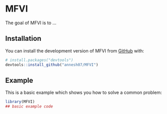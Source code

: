 # MFVI

<!-- badges: start -->
<!-- badges: end -->

The goal of MFVI is to ...

## Installation

You can install the development version of MFVI from [GitHub](https://github.com/) with:

``` r
# install.packages("devtools")
devtools::install_github("annesh07/MFVI")
```

## Example

This is a basic example which shows you how to solve a common problem:

``` r
library(MFVI)
## basic example code
```


